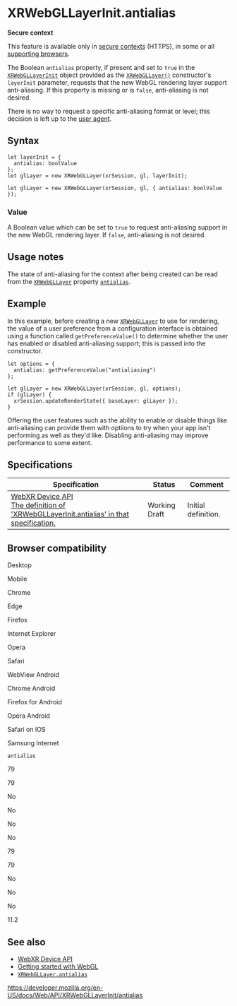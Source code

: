 XRWebGLLayerInit.antialias
==========================

**Secure context**

This feature is available only in [secure contexts](https://developer.mozilla.org/en-US/docs/Web/Security/Secure_Contexts) (HTTPS), in some or all [supporting browsers](#browser_compatibility).

The Boolean `antialias` property, if present and set to `true` in the [`XRWebGLLayerInit`](../xrwebgllayerinit) object provided as the [`XRWebGLLayer()`](../xrwebgllayer/xrwebgllayer) constructor's `layerInit` parameter, requests that the new WebGL rendering layer support anti-aliasing. If this property is missing or is `false`, anti-aliasing is not desired.

There is no way to request a specific anti-aliasing format or level; this decision is left up to the [user agent](https://developer.mozilla.org/en-US/docs/Glossary/User_agent).

Syntax
------

    let layerInit = {
      antialias: boolValue
    };
    let glLayer = new XRWebGLLayer(xrSession, gl, layerInit);

    let glLayer = new XRWebGLLayer(xrSession, gl, { antialias: boolValue });

### Value

A Boolean value which can be set to `true` to request anti-aliasing support in the new WebGL rendering layer. If `false`, anti-aliasing is not desired.

Usage notes
-----------

The state of anti-aliasing for the context after being created can be read from the [`XRWebGLLayer`](../xrwebgllayer) property [`antialias`](../xrwebgllayer/antialias).

Example
-------

In this example, before creating a new [`XRWebGLLayer`](../xrwebgllayer) to use for rendering, the value of a user preference from a configuration interface is obtained using a function called `getPreferenceValue()` to determine whether the user has enabled or disabled anti-aliasing support; this is passed into the constructor.

    let options = {
      antialias: getPreferenceValue("antialiasing")
    };

    let glLayer = new XRWebGLLayer(xrSession, gl, options);
    if (glLayer) {
      xrSession.updateRenderState({ baseLayer: glLayer });
    }

Offering the user features such as the ability to enable or disable things like anti-aliasing can provide them with optiions to try when your app isn't performing as well as they'd like. Disabling anti-aliasing may improve performance to some extent.

Specifications
--------------

<table><thead><tr class="header"><th>Specification</th><th>Status</th><th>Comment</th></tr></thead><tbody><tr class="odd"><td><a href="https://immersive-web.github.io/webxr/#dom-xrwebgllayerinit-antialias">WebXR Device API<br />
<span class="small">The definition of 'XRWebGLLayerInit.antialias' in that specification.</span></a></td><td><span class="spec-wd">Working Draft</span></td><td>Initial definition.</td></tr></tbody></table>

Browser compatibility
---------------------

Desktop

Mobile

Chrome

Edge

Firefox

Internet Explorer

Opera

Safari

WebView Android

Chrome Android

Firefox for Android

Opera Android

Safari on IOS

Samsung Internet

`antialias`

79

79

No

No

No

No

79

79

No

No

No

11.2

See also
--------

-   [WebXR Device API](../webxr_device_api)
-   [Getting started with WebGL](../webgl_api/tutorial/getting_started_with_webgl)
-   [`XRWebGLLayer.antialias`](../xrwebgllayer/antialias)

<a href="https://developer.mozilla.org/en-US/docs/Web/API/XRWebGLLayerInit/antialias" class="_attribution-link">https://developer.mozilla.org/en-US/docs/Web/API/XRWebGLLayerInit/antialias</a>
